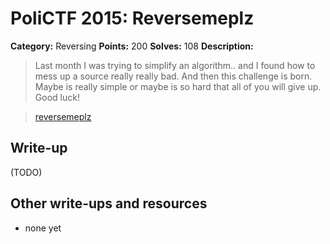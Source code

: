 # PoliCTF 2015: Reversemeplz

**Category:** Reversing
**Points:** 200
**Solves:** 108
**Description:**

> Last month I was trying to simplify an algorithm.. and I found how to mess up a source really really bad. And then this challenge is born. Maybe is really simple or maybe is so hard that all of you will give up. Good luck!

> [reversemeplz](reversemeplz_a61ca13e65f1e121e59e4de4b5411472.tar.gz)

## Write-up

(TODO)

## Other write-ups and resources

* none yet
